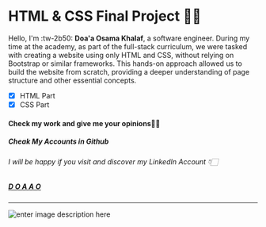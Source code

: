 # HTML & CSS Final Project 👌🏻
Hello, I'm :tw-2b50: **Doa'a Osama Khalaf**, a software engineer. During my time at the academy, as part of the full-stack curriculum, we were tasked with creating a website using only HTML and CSS, without relying on Bootstrap or similar frameworks. This hands-on approach allowed us to build the website from scratch, providing a deeper understanding of page structure and other essential concepts.

 - [x] HTML Part 
 - [x] CSS Part

#### Check my work and give me your opinions✍🏻
##### Cheak My Accounts in Github 
###### I will be happy if you visit and discover my LinkedIn Account 👇🏻
##### [D O A A O](http://https://www.linkedin.com/in/dodo88/ "D O A A O")
----------------------------
![enter image description here](https://cdn.gencraft.com/prod/user/9be89430-198c-4712-83be-46579ade2f98/74aaae15-909d-4659-b422-eb551324e258/image/image1_0.jpg?Expires=1708684627&Signature=bp99aSFWYkIKU82g-AfeDIIua95WgNiafNF2wyYEOmus-54Yg-tgTh09W-tOr15ZfHGabTu11OjTyRPENLR9~XuKRpMp84DyFjbaXC27gbPBX2mitW6a~fBiCbpI5gfWwrw1Ijfhhz6rJUoEL6Hl2~zRj-PI9bKCtbhxYgTF7lTvzOCIdzWquoBz6cAJK1E4mN7naa9s7iNeZALshi~EadlGeY0DexyNl1ka7WkNW~kL4eID5OaITV6bQeE0ghB4Ys4eXkE5NMDBypnb61ly9e7cIM0NNNrmtGzyd82ducYUZGZilQidikq3ad-c--FzZ0aRb4tc2ce4C6AIC~62BA__&Key-Pair-Id=K3RDDB1TZ8BHT8)

